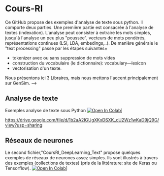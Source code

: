 # Cours-RI
Ce GitHub propose des exemples d'analyse de texte sous python.
Il comporte deux parties. Une première partie est consacrée à l'analyse de textes (indexation). L'analyse peut consister à extraire les mots simples, jusqu'à l'analyse un peu plus "poussée", vecteurs de mots pondérés, représentations continues (LSI, LDA, embedings,..). De manière générale le "text processing" passe par les étapes suivantes= 
- tokenizer avec ou sans suppression de mots vides 
- construction du vocabulaire (le dictionnaire): vocabulary—lexicon 
- vectorisation d'un texte. 

Nous présentons ici 3 Libraires, mais nous mettons l'accent principalement sur GenSim. 
-->
## Analyse de texte
Exemples analyse de texte sous Python  [![Open In Colab](https://colab.research.google.com/assets/colab-badge.svg)](https://colab.research.google.com/github/mbougha/Cours-RI/blob/main/Cours_RI_part1.ipynb)]

https://drive.google.com/file/d/1b2aA2IGUgXKxDSXK_cU2Wz1wKaD9jQ9G/view?usp=sharing

## Réseaux de neurones
Le second fichier,"CoursRI_DeepLearning_Text"  propose quelques exemples de réseaux de neurones assez simples. Ils sont illustrés à travers des exemples (collections de textes) (pris de la littérature: site de Keras ou Tensorflow). 
 [![Open In Colab](https://colab.research.google.com/assets/colab-badge.svg)](https://colab.research.google.com/github/mbougha/Cours-RI/blob/main/cours_ri_nn_keras_tf.ipynb)]

